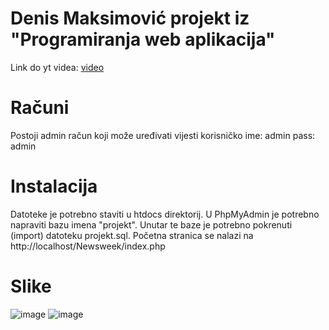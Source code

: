 # Denis Maksimović projekt iz "Programiranja web aplikacija"
Link do yt videa: [video](https://example.com)

# Računi
Postoji admin račun koji može uređivati vijesti 
korisničko ime: admin 
pass: admin 

# Instalacija
Datoteke je potrebno staviti u htdocs direktorij. U PhpMyAdmin je potrebno napraviti bazu imena "projekt".
Unutar te baze je potrebno pokrenuti (import) datoteku projekt.sql. 
Početna stranica se nalazi na http://localhost/Newsweek/index.php
# Slike
![image](https://github.com/d3enis/pwa-projekt/assets/79760898/8bf855ca-d379-4dc2-a1e4-f4bd34655801)
![image](https://github.com/d3enis/pwa-projekt/assets/79760898/51b3a6ad-125a-49b3-940c-e6734b3644ec)
